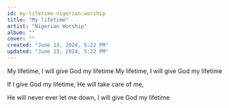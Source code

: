 ```yaml
---
id: my-lifetime-nigerian-worship
title: "My lifetime"
artist: "Nigerian Worship"
album: ""
cover: ""
created: "June 13, 2024, 5:22 PM"
updated: "June 13, 2024, 5:22 PM"
---
```


My lifetime, I will give God my lifetime
My lifetime, I will give God my lifetime

If I give God my lifetime,
He will take care of me,

He will never ever let me down,
I will give God my lifetime